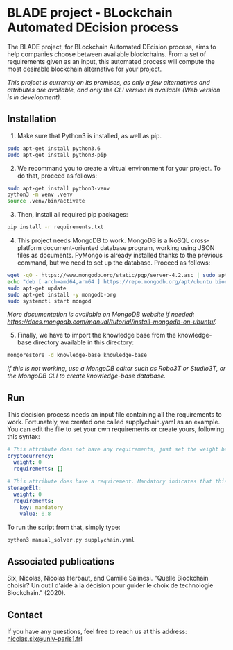 # BLADE project - BLockchain Automated DEcision process

The BLADE project, for BLockchain Automated DEcision process, aims to help companies choose between available blockchains. From a set of requirements given as an input, this automated process will compute the most desirable blockchain alternative for your project. 

*This project is currently on its premises, as only a few alternatives and attributes are available, and only the CLI version is available (Web version is in development).*

## Installation

1. Make sure that Python3 is installed, as well as pip.

```bash
sudo apt-get install python3.6
sudo apt-get install python3-pip
```

2. We recommand you to create a virtual environment for your project. To do that, proceed as follows:

```bash
sudo apt-get install python3-venv
python3 -m venv .venv
source .venv/bin/activate
```

3. Then, install all required pip packages:

```bash
pip install -r requirements.txt
```

4. This project needs MongoDB to work. MongoDB is a NoSQL cross-platform document-oriented database program, working using JSON files as documents. PyMongo is already installed thanks to the previous command, but we need to set up the database. Proceed as follows:

```bash
wget -qO - https://www.mongodb.org/static/pgp/server-4.2.asc | sudo apt-key add -
echo "deb [ arch=amd64,arm64 ] https://repo.mongodb.org/apt/ubuntu bionic/mongodb-org/4.2 multiverse" | sudo tee /etc/apt/sources.list.d/mongodb-org-4.2.list
sudo apt-get update
sudo apt-get install -y mongodb-org
sudo systemctl start mongod
```

*More documentation is available on MongoDB website if needed: https://docs.mongodb.com/manual/tutorial/install-mongodb-on-ubuntu/.*

5. Finally, we have to import the knowledge base from the knowledge-base directory available in this directory:

```bash
mongorestore -d knowledge-base knowledge-base
```

*If this is not working, use a MongoDB editor such as Robo3T or Studio3T, or the MongoDB CLI to create knowledge-base database.*

## Run

This decision process needs an input file containing all the requirements to work. Fortunately, we created one called supplychain.yaml as an example. You can edit the file to set your own requirements or create yours, following this syntax:

```yaml
# This attribute does not have any requirements, just set the weight between 0 and 1, that represents the importance of the criteria in the decision (if it helps you, in our research paper, we use a Likert scale to define the values!)
cryptocurrency:
  weight: 0
  requirements: []
  
# This attribute does have a requirement. Mandatory indicates that this attribute is required in the decision process and any alternative that does not match with that will be automatically rejected. The value field is the value required.
storageElt:
  weight: 0
  requirements:
    key: mandatory
    value: 0.8
```

To run the script from that, simply type:

```bash
python3 manual_solver.py supplychain.yaml
```
## Associated publications

Six, Nicolas, Nicolas Herbaut, and Camille Salinesi. "Quelle Blockchain choisir? Un outil d'aide à la décision pour guider le choix de technologie Blockchain." (2020).

## Contact

If you have any questions, feel free to reach us at this address: nicolas.six@univ-paris1.fr!
